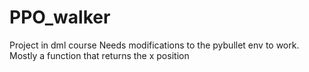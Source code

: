 # PPO_walker
Project in dml course
Needs modifications to the pybullet env to work. Mostly a function that returns the x position 
